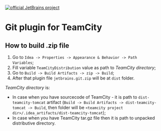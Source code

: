 [![official JetBrains project](https://jb.gg/badges/official-flat-square.svg)](https://github.com/jetbrains#jetbrains-on-github)

Git plugin for TeamCity
=======================

How to build .zip file
----------------------

1. Go to `Idea -> Properties -> Appearance & Behavior -> Path Variables`;
2. Fill variable `TeamCityDistribution` value as path to _TeamCity directory_;
3. Go to `Build -> Build Artifacts -> zip -> Build`;
4. After that plugin file `jetbrains.git.zip` will be at `dist` folder.

_TeamCity directory_ is:
* In case when you have sourcecode of TeamCity - it is path to `dist-teamcity-tomcat` artifact (`Build -> Build Artifacts -> dist-teamcity-tomcat -> Build`, then folder will be `<teamcity project dir>/.idea_artifacts/dist-teamcity-tomcat`);
* In case when you have TeamCity tar.gz file then it is path to unpacked distributive directory.
